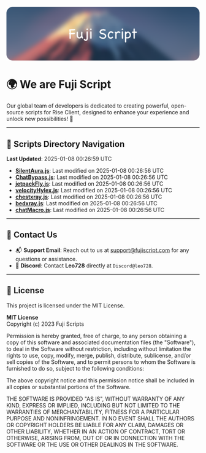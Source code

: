 ![Banner](.github/b.webp)

# 🌍 **We are Fuji Script**

Our global team of developers is dedicated to creating powerful, open-source scripts for Rise Client, designed to enhance your experience and unlock new possibilities! 🌟

---
<!-- SCRIPTS_NAVIGATION_START -->
## 📂 **Scripts Directory Navigation**

**Last Updated**: 2025-01-08 00:26:59 UTC

- **[SilentAura.js](scripts/SilentAura.js)**: Last modified on 2025-01-08 00:26:56 UTC
- **[ChatBypass.js](scripts/ChatBypass.js)**: Last modified on 2025-01-08 00:26:56 UTC
- **[jetpackFly.js](scripts/jetpackFly.js)**: Last modified on 2025-01-08 00:26:56 UTC
- **[velocityHylex.js](scripts/velocityHylex.js)**: Last modified on 2025-01-08 00:26:56 UTC
- **[chestxray.js](scripts/chestxray.js)**: Last modified on 2025-01-08 00:26:56 UTC
- **[bedxray.js](scripts/bedxray.js)**: Last modified on 2025-01-08 00:26:56 UTC
- **[chatMacro.js](scripts/chatMacro.js)**: Last modified on 2025-01-08 00:26:56 UTC

<!-- SCRIPTS_NAVIGATION_END -->

---

## 💬 **Contact Us**  
- 📬 **Support Email**: Reach out to us at [support@fujiscript.com](mailto:support@fujiscript.com) for any questions or assistance.  
- 💬 **Discord**: Contact **Leo728** directly at `Discord@leo728`.

---

## 📜 **License**

This project is licensed under the MIT License.  

**MIT License**  
Copyright (c) 2023 Fuji Scripts  

Permission is hereby granted, free of charge, to any person obtaining a copy of this software and associated documentation files (the "Software"), to deal in the Software without restriction, including without limitation the rights to use, copy, modify, merge, publish, distribute, sublicense, and/or sell copies of the Software, and to permit persons to whom the Software is furnished to do so, subject to the following conditions:  

The above copyright notice and this permission notice shall be included in all copies or substantial portions of the Software.  

THE SOFTWARE IS PROVIDED "AS IS", WITHOUT WARRANTY OF ANY KIND, EXPRESS OR IMPLIED, INCLUDING BUT NOT LIMITED TO THE WARRANTIES OF MERCHANTABILITY, FITNESS FOR A PARTICULAR PURPOSE AND NONINFRINGEMENT. IN NO EVENT SHALL THE AUTHORS OR COPYRIGHT HOLDERS BE LIABLE FOR ANY CLAIM, DAMAGES OR OTHER LIABILITY, WHETHER IN AN ACTION OF CONTRACT, TORT OR OTHERWISE, ARISING FROM, OUT OF OR IN CONNECTION WITH THE SOFTWARE OR THE USE OR OTHER DEALINGS IN THE SOFTWARE.  
